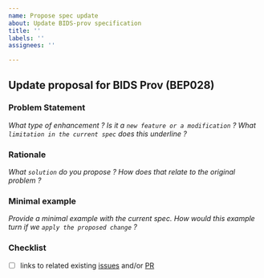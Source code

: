 ```yaml
---
name: Propose spec update
about: Update BIDS-prov specification
title: ''
labels: ''
assignees: ''

---
```


## Update proposal for BIDS Prov (BEP028)

### Problem Statement
*What type of enhancement ? Is it a `new feature or a modification` ?
What `limitation in the current spec` does this underline ?*

### Rationale
*What `solution` do you propose ? How does that relate to the original problem ?*

### Minimal example
*Provide a minimal example with the current spec.
How would this example turn if we `apply the proposed change` ?*

### Checklist 
- [ ] links to related existing [issues](https://github.com/bids-standard/BEP028_BIDSprov/issues) and/or [PR](https://github.com/bids-standard/BEP028_BIDSprov/pulls)

